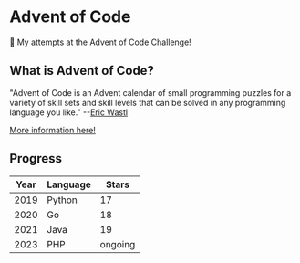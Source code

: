 # Advent of Code
🎄 My attempts at the Advent of Code Challenge!

## What is Advent of Code?
"Advent of Code is an Advent calendar of small programming puzzles for a variety of skill sets and skill levels that can be solved in any programming language you like." 
--[Eric Wastl](https://hachyderm.io/@ericwastl)

[More information here!](https://adventofcode.com/about)

## Progress
|Year|Language|Stars|
|--|--|--|
|2019|Python|17|
|2020|Go|18|
|2021|Java|19|
|2023|PHP| ongoing |

